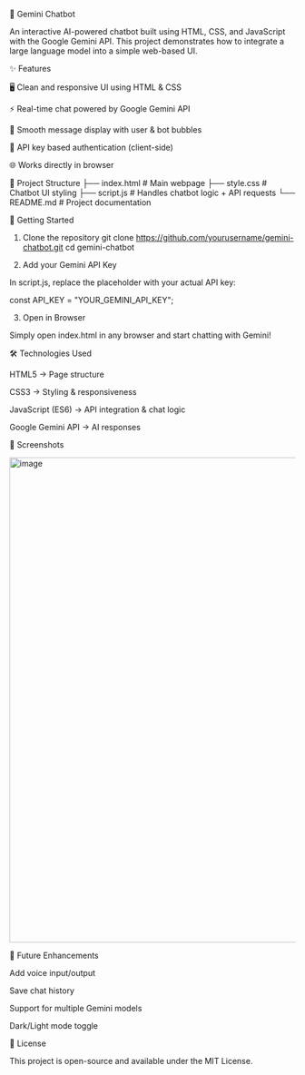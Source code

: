 💬 Gemini Chatbot

An interactive AI-powered chatbot built using HTML, CSS, and JavaScript with the Google Gemini API.
This project demonstrates how to integrate a large language model into a simple web-based UI.

✨ Features

🖥️ Clean and responsive UI using HTML & CSS

⚡ Real-time chat powered by Google Gemini API

🔄 Smooth message display with user & bot bubbles

🔑 API key based authentication (client-side)

🌐 Works directly in browser

📂 Project Structure
├── index.html       # Main webpage
├── style.css        # Chatbot UI styling
├── script.js        # Handles chatbot logic + API requests
└── README.md        # Project documentation

🚀 Getting Started
1. Clone the repository
git clone https://github.com/yourusername/gemini-chatbot.git
cd gemini-chatbot

2. Add your Gemini API Key

In script.js, replace the placeholder with your actual API key:

const API_KEY = "YOUR_GEMINI_API_KEY";

3. Open in Browser

Simply open index.html in any browser and start chatting with Gemini!

🛠️ Technologies Used

HTML5 → Page structure

CSS3 → Styling & responsiveness

JavaScript (ES6) → API integration & chat logic

Google Gemini API → AI responses

📸 Screenshots

<img width="1891" height="855" alt="image" src="https://github.com/user-attachments/assets/8a479c39-bae7-45b0-a5a9-072c7fc46531" />


📌 Future Enhancements

Add voice input/output

Save chat history

Support for multiple Gemini models

Dark/Light mode toggle

📜 License

This project is open-source and available under the MIT License.
